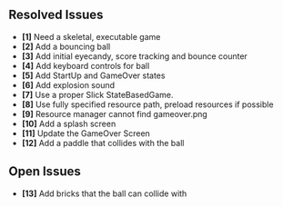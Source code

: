 ## Resolved Issues ##

- **[1]** Need a skeletal, executable game
- **[2]** Add a bouncing ball
- **[3]** Add initial eyecandy, score tracking and bounce counter
- **[4]** Add keyboard controls for ball
- **[5]** Add StartUp and GameOver states
- **[6]** Add explosion sound
- **[7]** Use a proper Slick StateBasedGame.
- **[8]** Use fully specified resource path, preload resources if possible
- **[9]** Resource manager cannot find gameover.png
- **[10]** Add a splash screen
- **[11]** Update the GameOver Screen
- **[12]** Add a paddle that collides with the ball

## Open Issues ##
- **[13]** Add bricks that the ball can collide with
